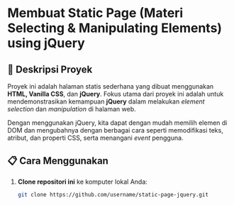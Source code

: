 # Membuat Static Page (Materi Selecting & Manipulating Elements) using jQuery

## 🚀 Deskripsi Proyek

Proyek ini adalah halaman statis sederhana yang dibuat menggunakan **HTML, Vanilla CSS**, dan **jQuery**. Fokus utama dari proyek ini adalah untuk mendemonstrasikan kemampuan **jQuery** dalam melakukan _element selection_ dan _manipulation_ di halaman web.

Dengan menggunakan jQuery, kita dapat dengan mudah memilih elemen di DOM dan mengubahnya dengan berbagai cara seperti memodifikasi teks, atribut, dan properti CSS, serta menangani _event_ pengguna.

## 📋 Cara Menggunakan

1. **Clone repositori ini** ke komputer lokal Anda:
   ```bash
   git clone https://github.com/username/static-page-jquery.git
